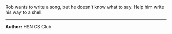 Rob wants to write a song, but he doesn't know what to say. Help him write his way to a shell.

---
**Author:** HSN CS Club
